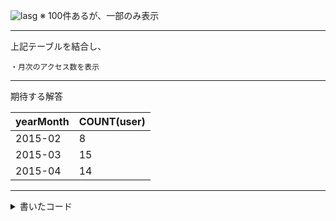 ![lasg](https://github.com/user-attachments/assets/aadf6abb-281a-4863-9b81-6329c9bf505e)
※ 100件あるが、一部のみ表示

***
上記テーブルを結合し、
```
・月次のアクセス数を表示
```
***

期待する解答

|yearMonth|COUNT(user)|
|-|-|
|2015-02|8|
|2015-03|15|
|2015-04|14|
  
***

<details>
<summary>書いたコード</summary>

```sql
SELECT yearMonth,COUNT(*) AS "COUNT(user)"                -- ActiveUser数を月別で取得(サブクエリの結果を行数でカウント)
FROM
  (SELECT DISTINCT                                        -- サブクエリの範囲を()で囲み、同じユーザーが同じ月に複数回アクセスしても1回だけにする
  	DATE_FORMAT(startTime, '%Y-%m') AS yearMonth,         -- 日付から「年-月」を取り出す
  	eventlog.userID                                       -- ユーザーIDを取得
  FROM eventlog                                           -- eventlogテーブルから上記データを取得
  	INNER JOIN users ON users.userID = eventlog.userID    -- 結合条件: users.userID = eventlog.userID
  WHERE deleted_at IS NULL                                -- 退会してないuserだけ対象(削除時間がない)
) AS active                                               -- サブクエリのテーブルを命名
GROUP BY yearMonth                                        -- 年月ごとにまとめて集計
```
</details>
